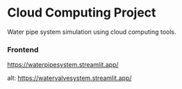 # Cloud Computing Project
Water pipe system simulation using cloud computing tools.

### Frontend
https://waterpipesystem.streamlit.app/

alt: https://watervalvesystem.streamlit.app/
